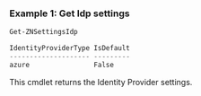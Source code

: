 ### Example 1: Get Idp settings
```powershell
Get-ZNSettingsIdp

IdentityProviderType IsDefault
-------------------- ---------
azure                False
```

This cmdlet returns the Identity Provider settings.

